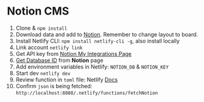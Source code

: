 # Notion CMS

1. Clone & `npm install`
2. Download data and add to [Notion](https://drive.google.com/file/d/10RnLGxG_YIVPC6yP4YY5ZsP4YZPgjWYJ/view?usp=share_link). Remember to change layout to board.
3. Install Netlify CLI: `npm install netlify-cli -g`, also install locally
4. Link account `netlify link`
5. Get API key from [Notion My Integrations Page](https://www.notion.so/my-integrations) 
6. [Get Database ID](https://developers.notion.com/docs/working-with-databases) from **Notion** page 
7. Add environment variables in Netlify: `NOTION_DB` & `NOTION_KEY`
8. Start dev `netlify dev`
9. Review function in `toml` file: Netlify [Docs](https://docs.netlify.com/functions/build)
10. Confirm `json` is being fetched: `http://localhost:8888/.netlify/functions/fetchNotion`
